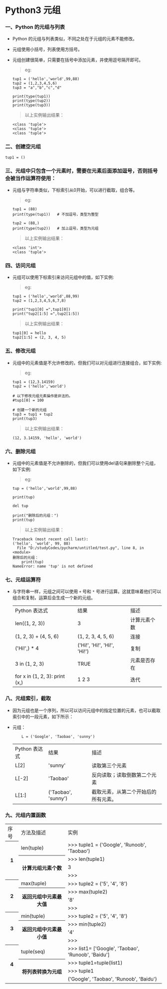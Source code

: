 # Python3 元组

### 一、Python 的元组与列表

* Python 的元组与列表类似，不同之处在于元组的元素不能修改。

* 元组使用小括号，列表使用方括号。

* 元组创建很简单，只需要在括号中添加元素，并使用逗号隔开即可。

     >eg:
     
      tup1 = ('hello','world',99,88)
      tup2 = (1,2,3,4,5,6)
      tup3 = "a","b","c","d"

      print(type(tup1))
      print(type(tup2))
      print(type(tup3))

     >以上实例输出结果：

      <class 'tuple'>
      <class 'tuple'>
      <class 'tuple'>

### 二、创建空元组

    tup1 = ()

### 三、元组中只包含一个元素时，需要在元素后面添加逗号，否则括号会被当作运算符使用：

* 元组与字符串类似，下标索引从0开始，可以进行截取，组合等。


     >eg:
     
      tup1 = (88)
      print(type(tup1))   # 不加逗号，类型为整型

      tup2 = (88,)
      print(type(tup2))   # 加上逗号，类型为元组

     >以上实例输出结果：

      <class 'int'>
      <class 'tuple'>

### 四、访问元组

* 元组可以使用下标索引来访问元组中的值，如下实例:

     >eg:
     
      tup1 = ('hello','world',88,99)
      tup2 = (1,2,3,4,5,6,7,8)

      print("tup1[0] =",tup1[0])
      print("tup2[1:5] =",tup2[1:5])

     >以上实例输出结果：

      tup1[0] = hello
      tup2[1:5] = (2, 3, 4, 5)

### 五、修改元组

* 元组中的元素值是不允许修改的，但我们可以对元组进行连接组合，如下实例:

     >eg:
     
      tup1 = (12,3.14159)
      tup2 = ('hello','world')

      # 以下修改元组元素操作是非法的。
      #tup1[0] = 100

      # 创建一个新的元组
      tup3 = tup1 + tup2
      print(tup3)

     >以上实例输出结果：
     
      (12, 3.14159, 'hello', 'world')

### 六、删除元组

* 元组中的元素值是不允许删除的，但我们可以使用del语句来删除整个元组，如下实例:

     >eg:
     
      tup = ('hello','world',99,88)

      print(tup)

      del tup

      print("删除后的元组：")
      print(tup)

     >以上实例输出结果：

      Traceback (most recent call last):
      ('hello', 'world', 99, 88)
        File "D:/studyCodes/pycharm/untitled/test.py", line 8, in <module>
      删除后的元组：
          print(tup)
      NameError: name 'tup' is not defined
  
### 七、元组运算符

* 与字符串一样，元组之间可以使用 `+` 号和 `*` 号进行运算。这就意味着他们可以组合和复制，运算后会生成一个新的元组。  

     <table>
        <tr>
           <td>Python 表达式</td>
           <td>结果</td>
           <td>描述</td>
        </tr>
        <tr>
           <td>len((1, 2, 3))</td>
           <td>3</td>
           <td>计算元素个数</td>
        </tr>
        <tr>
           <td>(1, 2, 3) + (4, 5, 6)</td>
           <td>(1, 2, 3, 4, 5, 6)</td>
           <td>连接</td>
        </tr>
        <tr>
           <td>('Hi!',) * 4</td>
           <td>('Hi!', 'Hi!', 'Hi!', 'Hi!')</td>
           <td>复制</td>
        </tr>
        <tr>
           <td>3 in (1, 2, 3)</td>
           <td>TRUE</td>
           <td>元素是否存在</td>
        </tr>
        <tr>
           <td>for x in (1, 2, 3): print (x,)</td>
           <td>1 2 3</td>
           <td>迭代</td>
        </tr>
     </table>

### 八、元组索引，截取

* 因为元组也是一个序列，所以可以访问元组中的指定位置的元素，也可以截取索引中的一段元素，如下所示：

* 元组：

          L = ('Google', 'Taobao', 'sunny')

     <table>
        <tr>
           <td>Python 表达式</td>
           <td>结果</td>
           <td>描述</td>
        </tr>
        <tr>
           <td>L[2]</td>
           <td>'sunny'</td>
           <td>读取第三个元素</td>
        </tr>
        <tr>
           <td>L[-2]</td>
           <td>'Taobao'</td>
           <td>反向读取；读取倒数第二个元素</td>
        </tr>
        <tr>
           <td>L[1:]</td>
           <td>('Taobao', 'sunny')</td>
           <td>截取元素，从第二个开始后的所有元素。</td>
        </tr>
     </table>

### 九、元组内置函数


<table>
   <tr>
      <td>序号</td>
      <td>方法及描述</td>
      <td>实例</td>
   </tr>
   <tr>
      <th rowspan="4">1</th>
      <td>len(tuple)</td>
      <td> >>> tuple1 = ('Google', 'Runoob', 'Taobao')</td>
   </tr>
   <tr>
      <th rowspan="3">计算元组元素个数</th>
      <td> >>> len(tuple1)</td>
   </tr>
   <tr>
      <td>3</td>
   </tr>
   <tr>
      <td> >>> </td>
   </tr>
   <tr>
      <th rowspan="4">2</th>
      <td>max(tuple)</td>
      <td> >>> tuple2 = ('5', '4', '8')</td>
   </tr>
   <tr>
      <th rowspan="3">返回元组中元素最大值</th>
      <td>>>> max(tuple2)</td>
   </tr>
   <tr>
      <td>'8'</td>
   </tr>
   <tr>
      <td> >>> </td>
   </tr>
   <tr>
      <th rowspan="4">3</th>
      <td>min(tuple)</td>
      <td> >>> tuple2 = ('5', '4', '8')</td>
   </tr>
   <tr>
      <th rowspan="3">返回元组中元素最小值</th>
      <td>>>> min(tuple2)</td>
   </tr>
   <tr>
      <td>'4'</td>
   </tr>
   <tr>
      <td> >>> </td>
   </tr>
   <tr>
      <th rowspan="4">4</th>
      <td>tuple(seq)</td>
      <td> >>> list1= ['Google', 'Taobao', 'Runoob', 'Baidu']</td>
   </tr>
   <tr>
      <th rowspan="3">将列表转换为元组</th>
      <td>>>> tuple1=tuple(list1)</td>
   </tr>
   <tr>
      <td> >>> tuple1</td>
   </tr>
   <tr>
      <td>('Google', 'Taobao', 'Runoob', 'Baidu')</td>
   </tr>
</table>

































































